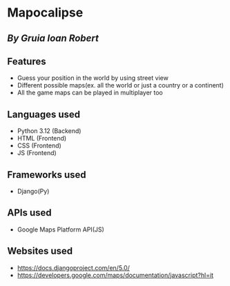 # Mapocalipse

## _By Gruia Ioan Robert_


## Features

- Guess your position in the world by using street view
- Different possible maps(ex. all the world or just a country or a continent)
- All the game maps can be played in multiplayer too
## Languages used
- Python 3.12 (Backend)
- HTML (Frontend)
- CSS (Frontend)
- JS (Frontend)
  
## Frameworks used
- Django(Py)

## APIs used
- Google Maps Platform API(JS)

## Websites used
- https://docs.djangoproject.com/en/5.0/
- https://developers.google.com/maps/documentation/javascript?hl=it
